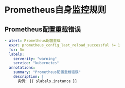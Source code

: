# Prometheus自身监控规则

## Prometheus配置重载错误
```yaml
- alert: Prometheus配置重载
  expr: prometheus_config_last_reload_successful != 1
  for: 5m
  labels:
    serverity: "warning"
    service: "kubernetes"
  annotations:
    summary: "Prometheus配置重载错误"
    description: |
      实例: {{ $labels.instance }}
```
